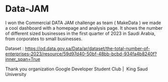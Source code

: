 # Data-JAM
I won the Commercial DATA JAM challenge as team ( MakeData )
we made a cool dashboard with a homepage and analysis page. 
It shows the number of different sized businesses in the first quarter of 2023 in Saudi Arabia, from corporates to small businesses. 

Dataset :
https://od.data.gov.sa/Data/ar/dataset/the-total-number-of-enterprises-2023/resource/59d97d40-50bf-48bb-bcbd-934fa4b8240f?inner_span=True

Thank you organization Google Developer Student Club |  King Saud University
